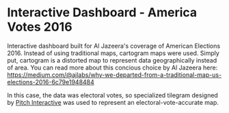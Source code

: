 # Interactive Dashboard - America Votes 2016

Interactive dashboard built for Al Jazeera's coverage of American Elections 2016. Instead of using traditional maps, cartogram maps were used. Simply put, cartogram is a distorted map to represent data geographically instead of area. You can read more about this concious choice by Al Jazeera here: https://medium.com/@ajlabs/why-we-departed-from-a-traditional-map-us-elections-2016-6c79e1948484

In this case, the data was electoral votes, so specialized tilegram designed by [Pitch Interactive](http://pitchinteractive.com/latest/tilegrams-more-human-maps/) was used to represent an electoral-vote-accurate map.
